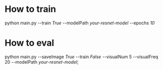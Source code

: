 # How to train
python main.py --train *True* --modelPath *your-resnet-model* --epochs *10* 
# How to eval
python main.py --saveImage *True* --train *False* --visualNum 5 --visualFreq 20 --modelPath *your-resnet-model*;